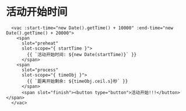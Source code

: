 # 活动开始时间

<template>
<ClientOnly>
  <vac :left-time="1000000" tag="p">
    <span
      slot="process"
      slot-scope="{ timeObj }">
        {{ `当前时间: ${new Date()}` }}
      </span>
    <span slot="finish">Done!!!</span>
  </vac>
  <vac :start-time="new Date().getTime() + 10000" :end-time="new Date().getTime() + 20000">
    <span
      slot="preheat"
      slot-scope="{ startTime }">
        {{ `活动开始时间: ${new Date(startTime)}` }}
      </span>
    <span
      slot="process"
      slot-scope="{ timeObj }">
        {{ `距离开始剩余: ${timeObj.ceil.s}秒` }}
      </span>
      <span slot="finish"><button type="button">活动开始!!!</button></span>
  </vac>
</ClientOnly>
</template>

``` vue
  <vac :start-time="new Date().getTime() + 10000" :end-time="new Date().getTime() + 20000">
    <span
      slot="preheat"
      slot-scope="{ startTime }">
        {{ `活动开始时间: ${new Date(startTime)}` }}
      </span>
    <span
      slot="process"
      slot-scope="{ timeObj }">
        {{ `距离开始剩余: ${timeObj.ceil.s}秒` }}
      </span>
      <span slot="finish"><button type="button">活动开始!!!</button></span>
  </vac>
```
